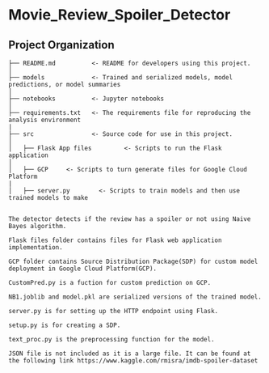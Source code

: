 # Movie_Review_Spoiler_Detector

Project Organization
------------

    
    
    ├── README.md          <- README for developers using this project.
    │   
    ├── models             <- Trained and serialized models, model predictions, or model summaries
    │   
    ├── notebooks          <- Jupyter notebooks
    │
    ├── requirements.txt   <- The requirements file for reproducing the analysis environment
    |
    ├── src                <- Source code for use in this project.
    │  
    │   ├── Flask App files         <- Scripts to run the Flask application
    │  
    │   ├── GCP     <- Scripts to turn generate files for Google Cloud Platform
    |
    │   ├── server.py        <- Scripts to train models and then use trained models to make
    
    
    The detector detects if the review has a spoiler or not using Naive Bayes algorithm.

    Flask files folder contains files for Flask web application implementation.

    GCP folder contains Source Distribution Package(SDP) for custom model deployment in Google Cloud Platform(GCP).

    CustomPred.py is a fuction for custom prediction on GCP.

    NB1.joblib and model.pkl are serialized versions of the trained model.

    server.py is for setting up the HTTP endpoint using Flask.

    setup.py is for creating a SDP.

    text_proc.py is the preprocessing function for the model.
    
    JSON file is not included as it is a large file. It can be found at the following link https://www.kaggle.com/rmisra/imdb-spoiler-dataset
   

